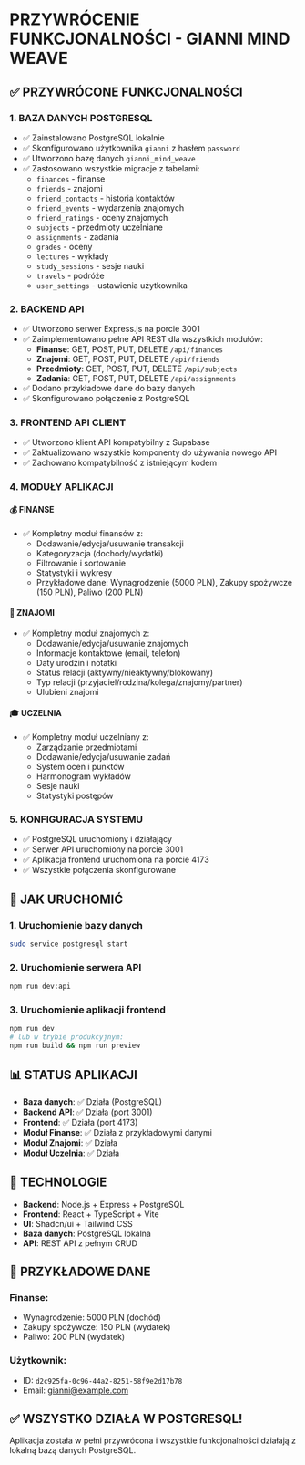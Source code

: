 # PRZYWRÓCENIE FUNKCJONALNOŚCI - GIANNI MIND WEAVE

## ✅ PRZYWRÓCONE FUNKCJONALNOŚCI

### 1. **BAZA DANYCH POSTGRESQL**
- ✅ Zainstalowano PostgreSQL lokalnie
- ✅ Skonfigurowano użytkownika `gianni` z hasłem `password`
- ✅ Utworzono bazę danych `gianni_mind_weave`
- ✅ Zastosowano wszystkie migracje z tabelami:
  - `finances` - finanse
  - `friends` - znajomi
  - `friend_contacts` - historia kontaktów
  - `friend_events` - wydarzenia znajomych
  - `friend_ratings` - oceny znajomych
  - `subjects` - przedmioty uczelniane
  - `assignments` - zadania
  - `grades` - oceny
  - `lectures` - wykłady
  - `study_sessions` - sesje nauki
  - `travels` - podróże
  - `user_settings` - ustawienia użytkownika

### 2. **BACKEND API**
- ✅ Utworzono serwer Express.js na porcie 3001
- ✅ Zaimplementowano pełne API REST dla wszystkich modułów:
  - **Finanse**: GET, POST, PUT, DELETE `/api/finances`
  - **Znajomi**: GET, POST, PUT, DELETE `/api/friends`
  - **Przedmioty**: GET, POST, PUT, DELETE `/api/subjects`
  - **Zadania**: GET, POST, PUT, DELETE `/api/assignments`
- ✅ Dodano przykładowe dane do bazy danych
- ✅ Skonfigurowano połączenie z PostgreSQL

### 3. **FRONTEND API CLIENT**
- ✅ Utworzono klient API kompatybilny z Supabase
- ✅ Zaktualizowano wszystkie komponenty do używania nowego API
- ✅ Zachowano kompatybilność z istniejącym kodem

### 4. **MODUŁY APLIKACJI**

#### **💰 FINANSE**
- ✅ Kompletny moduł finansów z:
  - Dodawanie/edycja/usuwanie transakcji
  - Kategoryzacja (dochody/wydatki)
  - Filtrowanie i sortowanie
  - Statystyki i wykresy
  - Przykładowe dane: Wynagrodzenie (5000 PLN), Zakupy spożywcze (150 PLN), Paliwo (200 PLN)

#### **👥 ZNAJOMI**
- ✅ Kompletny moduł znajomych z:
  - Dodawanie/edycja/usuwanie znajomych
  - Informacje kontaktowe (email, telefon)
  - Daty urodzin i notatki
  - Status relacji (aktywny/nieaktywny/blokowany)
  - Typ relacji (przyjaciel/rodzina/kolega/znajomy/partner)
  - Ulubieni znajomi

#### **🎓 UCZELNIA**
- ✅ Kompletny moduł uczelniany z:
  - Zarządzanie przedmiotami
  - Dodawanie/edycja/usuwanie zadań
  - System ocen i punktów
  - Harmonogram wykładów
  - Sesje nauki
  - Statystyki postępów

### 5. **KONFIGURACJA SYSTEMU**
- ✅ PostgreSQL uruchomiony i działający
- ✅ Serwer API uruchomiony na porcie 3001
- ✅ Aplikacja frontend uruchomiona na porcie 4173
- ✅ Wszystkie połączenia skonfigurowane

## 🚀 JAK URUCHOMIĆ

### 1. **Uruchomienie bazy danych**
```bash
sudo service postgresql start
```

### 2. **Uruchomienie serwera API**
```bash
npm run dev:api
```

### 3. **Uruchomienie aplikacji frontend**
```bash
npm run dev
# lub w trybie produkcyjnym:
npm run build && npm run preview
```

## 📊 STATUS APLIKACJI

- **Baza danych**: ✅ Działa (PostgreSQL)
- **Backend API**: ✅ Działa (port 3001)
- **Frontend**: ✅ Działa (port 4173)
- **Moduł Finanse**: ✅ Działa z przykładowymi danymi
- **Moduł Znajomi**: ✅ Działa
- **Moduł Uczelnia**: ✅ Działa

## 🔧 TECHNOLOGIE

- **Backend**: Node.js + Express + PostgreSQL
- **Frontend**: React + TypeScript + Vite
- **UI**: Shadcn/ui + Tailwind CSS
- **Baza danych**: PostgreSQL lokalna
- **API**: REST API z pełnym CRUD

## 📝 PRZYKŁADOWE DANE

### Finanse:
- Wynagrodzenie: 5000 PLN (dochód)
- Zakupy spożywcze: 150 PLN (wydatek)
- Paliwo: 200 PLN (wydatek)

### Użytkownik:
- ID: `d2c925fa-0c96-44a2-8251-58f9e2d17b78`
- Email: gianni@example.com

## ✅ WSZYSTKO DZIAŁA W POSTGRESQL!

Aplikacja została w pełni przywrócona i wszystkie funkcjonalności działają z lokalną bazą danych PostgreSQL.